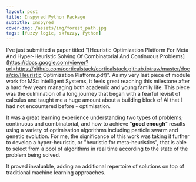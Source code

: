 ```yaml
---
layout: post
title: Inspyred Python Package
subtitle: Inspyred
cover-img: /assets/img/forest_path.jpg
tags: [fuzzy logic, skfuzzy, Python]
---
```


I've just submitted a paper titled "[Heuristic Optimization Platform For Meta And Hyper-Heuristic Solving Of Combinatorial And Continuous Problems](https://docs.google.com/viewer?url=https://github.com/corticalstack/corticalstack.github.io/raw/master/docs/cio/Heuristic Optimization Platform.pdf)". 
As my very last piece of module work for MSc Intelligent Systems, it feels great reaching this milestone after a hard few years managing both academic and young family life.
This piece was the culmination of a long journey that began with a fearful revisit of calculus and taught me a huge amount about a building block of AI that I had not encountered before - optimisation. 

It was a great learning experience understanding two types of problems; continuous and combinatorial, and how to achieve "**good enough**" results using a variety of optimisation algorithms including particle swarm and genetic evolution.
For me, the significance of this work was taking it further to develop a hyper-heuristic, or "heuristic for meta-heuristics", that is able to select from a pool of algorithms in real time according to the state of the problem being solved. 

It proved invaluable, adding an additional repertoire of solutions on top of traditional machine learning approaches. 
````python

```` 